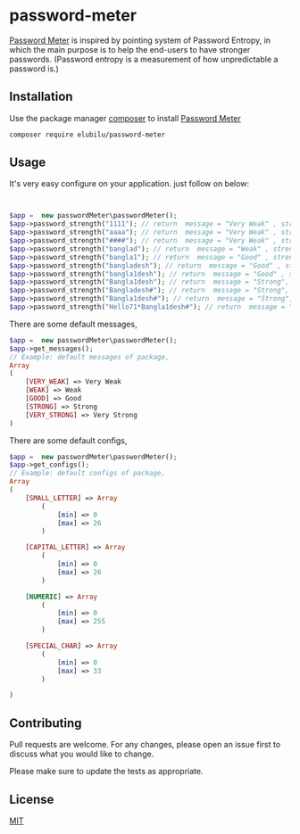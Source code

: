 # password-meter
[Password Meter](https://packagist.org/packages/elubilu/password-meter) is inspired by pointing system of Password Entropy, in which the main purpose is to help the end-users to have stronger passwords. (Password entropy is a measurement of how unpredictable a password is.)


## Installation

Use the package manager [composer](https://packagist.org/packages/elubilu/password-meter) to install [Password Meter](https://packagist.org/packages/elubilu/password-meter) 

```bash
composer require elubilu/password-meter

```

## Usage

It's very easy configure on your application. just follow on below: 

```php


$app =  new passwordMeter\passwordMeter();
$app->password_strength("1111"); // return  message = "Very Weak" , strength = 14  , percentage = 11%
$app->password_strength("aaaa"); // return  message = "Very Weak" , strength = 19 , percentage = 15%
$app->password_strength("####"); // return  message = "Very Weak" , strength = 21 , percentage = 17%
$app->password_strength("banglad"); // return  message = "Weak" , strength = 33  , percentage = 26%
$app->password_strength("bangla1"); // return  message = "Good" , strength = 37  , percentage = 29%
$app->password_strength("bangladesh"); // return  message = "Good" , strength = 48  , percentage = 38%
$app->password_strength("bangla1desh"); // return  message = "Good" , strength = 57 , percentage = 45%
$app->password_strength("Bangla1desh"); // return  message = "Strong", strength = 66, percentage = 52%
$app->password_strength("Bangladesh#"); // return  message = "Strong", strength = 71, percentage = 56%
$app->password_strength("Bangla1desh#"); // return  message = "Strong", strength = 79, percentage = 62%
$app->password_strength("Hello71*Bangla1desh#"); // return  message = "Very Strong" , strength = 132  , percentage = 100%
```

There are some default messages,
```php
$app =  new passwordMeter\passwordMeter();
$app->get_messages();
// Example: default messages of package, 
Array
(
    [VERY_WEAK] => Very Weak
    [WEAK] => Weak
    [GOOD] => Good
    [STRONG] => Strong
    [VERY_STRONG] => Very Strong
)

```

There are some default configs,
```php
$app =  new passwordMeter\passwordMeter();
$app->get_configs();
// Example: default configs of package, 
Array
(
    [SMALL_LETTER] => Array
        (
            [min] => 0
            [max] => 26
        )

    [CAPITAL_LETTER] => Array
        (
            [min] => 0
            [max] => 26
        )

    [NUMERIC] => Array
        (
            [min] => 0
            [max] => 255
        )

    [SPECIAL_CHAR] => Array
        (
            [min] => 0
            [max] => 33
        )

)

```


## Contributing
Pull requests are welcome. For any changes, please open an issue first to discuss what you would like to change.

Please make sure to update the tests as appropriate.

## License
[MIT](https://github.com/elubilu/password-meter/blob/master/LICENSE)













